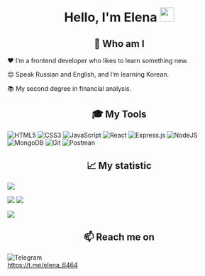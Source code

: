 
<h1 align="center">Hello, I'm Elena
<img src="https://github.com/blackcater/blackcater/raw/main/images/Hi.gif" height="32"/></h1>




<h2 align="center">💬 Who am I</h2>

<p>❤️ I’m a frontend developer who likes to learn something new.</p>
<p>😊 Speak Russian and English, and I’m learning Korean.</p>
<p>📚 My second degree in financial analysis.</p>




<h2 align="center">🎓 My Tools</h2>

![HTML5](https://img.shields.io/badge/html5-%23E34F26.svg?style=for-the-badge&logo=html5&logoColor=white)   ![CSS3](https://img.shields.io/badge/css3-%231572B6.svg?style=for-the-badge&logo=css3&logoColor=white)   ![JavaScript](https://img.shields.io/badge/javascript-%23323330.svg?style=for-the-badge&logo=javascript&logoColor=%23F7DF1E)   ![React](https://img.shields.io/badge/react-%2320232a.svg?style=for-the-badge&logo=react&logoColor=%2361DAFB)   ![Express.js](https://img.shields.io/badge/express.js-%23404d59.svg?style=for-the-badge&logo=express&logoColor=%2361DAFB)   ![NodeJS](https://img.shields.io/badge/node.js-6DA55F?style=for-the-badge&logo=node.js&logoColor=white)   ![MongoDB](https://img.shields.io/badge/MongoDB-%234ea94b.svg?style=for-the-badge&logo=mongodb&logoColor=white)   ![Git](https://img.shields.io/badge/git-%23F05033.svg?style=for-the-badge&logo=git&logoColor=white)   ![Postman](https://img.shields.io/badge/Postman-FF6C37?style=for-the-badge&logo=postman&logoColor=white)




<h2 align="center">📈 My statistic</h2>

![](https://github-profile-summary-cards.vercel.app/api/cards/profile-details?username=ElenaUstimenko&theme=city_lights)


![](https://github-profile-summary-cards.vercel.app/api/cards/repos-per-language?username=ElenaUstimenko&theme=city_lights)   ![](https://github-profile-summary-cards.vercel.app/api/cards/most-commit-language?username=ElenaUstimenko&theme=city_lights)


![](https://github-profile-summary-cards.vercel.app/api/cards/stats?username=ElenaUstimenko&theme=city_lights)




<h2 align="center">📫 Reach me on</h2>

![Telegram](https://img.shields.io/badge/Telegram-2CA5E0?style=for-the-badge&logo=telegram&logoColor=white)   
https://t.me/elena_6464



<!--
**ElenaUstimenko/ElenaUstimenko** is a ✨ _special_ ✨ repository because its `README.md` (this file) appears on your GitHub profile.

Here are some ideas to get you started:

- 🔭 I’m currently working on ...
- 🌱 I’m currently learning ...
- 👯 I’m looking to collaborate on ...
- 🤔 I’m looking for help with ...
- 💬 Ask me about ...
- 📫 How to reach me: ...
- 😄 Pronouns: ...
- ⚡ Fun fact: ...
-->
